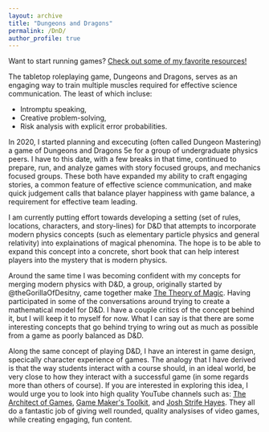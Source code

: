 ```yaml
---
layout: archive
title: "Dungeons and Dragons"
permalink: /DnD/
author_profile: true
---
```


Want to start running games? [Check out some of my favorite resources!](./resources)

The tabletop roleplaying game, Dungeons and Dragons, serves as an engaging way to train multiple muscles required for effective science communication. The least of which incluse:

* Intromptu speaking,
* Creative problem-solving,
* Risk analysis with explicit error probabilities.
    
In 2020, I started planning and excecuting (often called Dungeon Mastering) a game of Dungeons and Dragons 5e for a group of undergraduate physics peers. I have to this date, with a few breaks in that time, continued to prepare, run, and analyze games with story focused groups, and mechanics focused groups. These both have expanded my ability to craft engaging stories, a common feature of effective science communication, and make quick judgement calls that balance player happiness with game balance, a requirement for effective team leading.

I am currently putting effort towards developing a setting (set of rules, locations, characters, and story-lines) for D&D that attempts to incorporate modern physics concepts (such as elementary particle physics and general relativity) into explainations of magical phenomina. The hope is to be able to expand this concept into a concrete, short book that can help interest players into the mystery that is modern physics. 

Around the same time I was becoming confident with my concepts for merging modern physics with D&D, a group, originally started by @theGorillaOfDesitny, came together make [The Theory of Magic](https://www.drivethrurpg.com/product/409456/The-Theory-of-Magic). Having participated in some of the conversations around trying to create a mathematical model for D&D. I have a couple critics of the concept behind it, but I will keep it to myself for now. What I can say is that there are some interesting concepts that go behind trying to wring out as much as possible from a game as poorly balanced as D&D. 

Along the same concept of playing D&D, I have an interest in game design, specically character experience of games. The analogy that I have derived is that the way students interact with a course should, in an ideal world, be very close to how they interact with a successful game (in some regards more than others of course). If you are interested in exploring this idea, I would urge you to look into high quality YouTube channels such as: [The Architect of Games](https://www.youtube.com/@ArchitectofGames), [Game Maker's Toolkit](https://www.youtube.com/@GMTK), and [Josh Strife Hayes](https://www.youtube.com/@JoshStrifeHayes). They all do a fantastic job of giving well rounded, quality analysises of video games, while creating engaging, fun content.